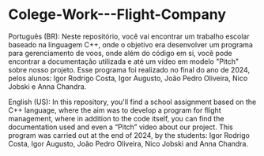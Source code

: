 # Colege-Work---Flight-Company

Português (BR):
Neste repositório, você vai encontrar um trabalho escolar baseado na linguagem C++, onde o objetivo era desenvolver um programa para gerenciamento de voos, onde além do código em si, você pode encontrar a documentação utilizada e até um vídeo em modelo "Pitch" sobre nosso projeto.
Esse programa foi realizado no final do ano de 2024, pelos alunos: Igor Rodrigo Costa, Igor Augusto, João Pedro Oliveira, Nico Jobski e Anna Chandra. 

English (US):
In this repository, you'll find a school assignment based on the C++ language, where the aim was to develop a program for flight management, where in addition to the code itself, you can find the documentation used and even a “Pitch” video about our project.
This program was carried out at the end of 2024, by the students: Igor Rodrigo Costa, Igor Augusto, João Pedro Oliveira, Nico Jobski and Anna Chandra. 
